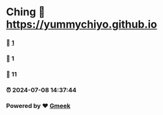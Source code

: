 # Ching :link: https://yummychiyo.github.io 
### :page_facing_up: [1](https://yummychiyo.github.io/tag.html) 
### :speech_balloon: 1 
### :hibiscus: 11 
### :alarm_clock: 2024-07-08 14:37:44 
### Powered by :heart: [Gmeek](https://github.com/Meekdai/Gmeek)

